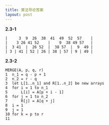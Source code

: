 ```yaml
---
title: 算法导论答案
layout: post
---
```


**2.3-1**

    |     3  9  26  38  41  49  52  57    |
    |    3 26 41 52    |    9  38 49 57   |
    |  3 41  |  26 52  |  38 57  |  9  49 |
    | 3 | 41 | 52 | 26 | 38 | 57 | 9 | 49 |

**2.3-2**

    MERGE(A, p, q, r)
    1  n_1 = q - p + 1
    2  n_2 = r - q
    3  let L[1..n_1] and R[1..n_2] be new arrays
    4  for i = 1 to n_1
    5      L[i] = A[p + i - 1]
    6  for j = 1 to n_2
    7      R[j] = A[q + j]
    8  i = 1
    9  j = 1
    10 for k = p to r
    11     
